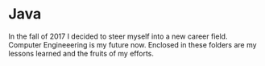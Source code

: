 # Java
In the fall of 2017 I decided to steer myself into a new career field.  Computer Engineeering is my future now. Enclosed in these folders are my lessons learned and the fruits of my efforts. 
